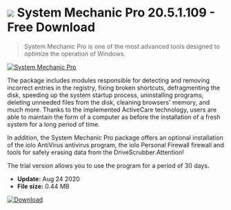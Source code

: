 # ![](https://cdn.softexe.net/static/icon/b/system-mechanic-pro-8721.png) System Mechanic Pro 20.5.1.109 - Free Download

> System Mechanic Pro is one of the most advanced tools designed to optimize the operation of Windows.

[![System Mechanic Pro](https://gallery.dpcdn.pl/imgc/Tools/314/g_-_420x350_1.5_-_x20130913170037_0.png)](https://softexe.net/win/system/tweaking-optimizing/system-mechanic-pro:hgbp.html)

The package includes modules responsible for detecting and removing incorrect entries in the registry, fixing broken shortcuts, defragmenting the disk, speeding up the system startup process, uninstalling programs, deleting unneeded files from the disk, cleaning browsers' memory, and much more. Thanks to the implemented ActiveCare technology, users are able to maintain the form of a computer as before the installation of a fresh system for a long period of time.
 
 In addition, the System Mechanic Pro package offers an optional installation of the iolo AntiVirus antivirus program, the iolo Personal Firewall firewall and tools for safely erasing data from the DriveScrubber.Attention!
  
 The trial version allows you to use the program for a period of 30 days.


- **Update:** Aug 24 2020
- **File size:** 0.44 MB

[![Download](https://cdn.softexe.net/static/img/download.png)](https://softexe.net/win/system/tweaking-optimizing/system-mechanic-pro:hgbp.html)

